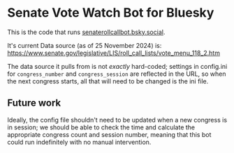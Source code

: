 # Senate Vote Watch Bot for Bluesky

This is the code that runs [senaterollcallbot.bsky.social](https://bsky.app/profile/senaterollcallbot.bsky.social).

It's current Data source (as of 25 November 2024) is: https://www.senate.gov/legislative/LIS/roll_call_lists/vote_menu_118_2.htm

The data source it pulls from is not *exactly* hard-coded; settings in config.ini for `congress_number` and `congress_session` are reflected in the URL, so when the next congress starts, all that will need to be changed is the ini file.

## Future work

Ideally, the config file shouldn't need to be updated when a new congress is in session; we should be able to check the time and calculate the appropriate congress count and session number, meaning that this bot could run indefinitely with no manual intervention.
